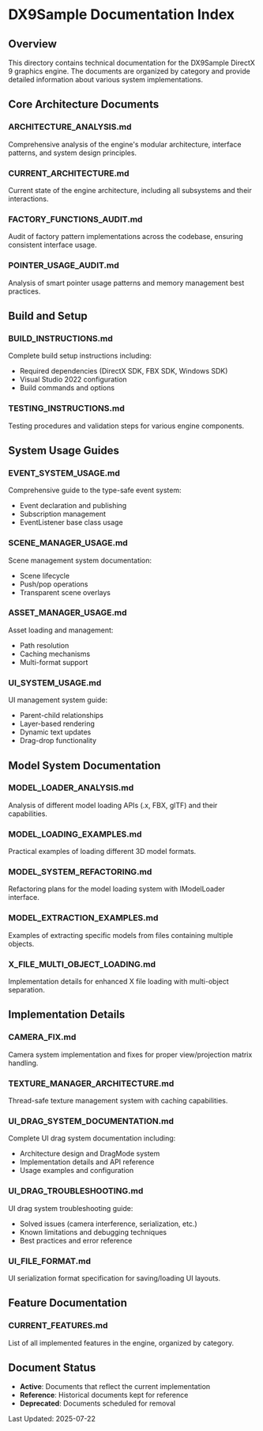 # DX9Sample Documentation Index

## Overview
This directory contains technical documentation for the DX9Sample DirectX 9 graphics engine. The documents are organized by category and provide detailed information about various system implementations.

## Core Architecture Documents

### **ARCHITECTURE_ANALYSIS.md**
Comprehensive analysis of the engine's modular architecture, interface patterns, and system design principles.

### **CURRENT_ARCHITECTURE.md**
Current state of the engine architecture, including all subsystems and their interactions.

### **FACTORY_FUNCTIONS_AUDIT.md**
Audit of factory pattern implementations across the codebase, ensuring consistent interface usage.

### **POINTER_USAGE_AUDIT.md**
Analysis of smart pointer usage patterns and memory management best practices.

## Build and Setup

### **BUILD_INSTRUCTIONS.md**
Complete build setup instructions including:
- Required dependencies (DirectX SDK, FBX SDK, Windows SDK)
- Visual Studio 2022 configuration
- Build commands and options

### **TESTING_INSTRUCTIONS.md**
Testing procedures and validation steps for various engine components.

## System Usage Guides

### **EVENT_SYSTEM_USAGE.md**
Comprehensive guide to the type-safe event system:
- Event declaration and publishing
- Subscription management
- EventListener base class usage

### **SCENE_MANAGER_USAGE.md**
Scene management system documentation:
- Scene lifecycle
- Push/pop operations
- Transparent scene overlays

### **ASSET_MANAGER_USAGE.md**
Asset loading and management:
- Path resolution
- Caching mechanisms
- Multi-format support

### **UI_SYSTEM_USAGE.md**
UI management system guide:
- Parent-child relationships
- Layer-based rendering
- Dynamic text updates
- Drag-drop functionality

## Model System Documentation

### **MODEL_LOADER_ANALYSIS.md**
Analysis of different model loading APIs (.x, FBX, glTF) and their capabilities.

### **MODEL_LOADING_EXAMPLES.md**
Practical examples of loading different 3D model formats.

### **MODEL_SYSTEM_REFACTORING.md**
Refactoring plans for the model loading system with IModelLoader interface.

### **MODEL_EXTRACTION_EXAMPLES.md**
Examples of extracting specific models from files containing multiple objects.

### **X_FILE_MULTI_OBJECT_LOADING.md**
Implementation details for enhanced X file loading with multi-object separation.

## Implementation Details

### **CAMERA_FIX.md**
Camera system implementation and fixes for proper view/projection matrix handling.

### **TEXTURE_MANAGER_ARCHITECTURE.md**
Thread-safe texture management system with caching capabilities.

### **UI_DRAG_SYSTEM_DOCUMENTATION.md**
Complete UI drag system documentation including:
- Architecture design and DragMode system
- Implementation details and API reference
- Usage examples and configuration

### **UI_DRAG_TROUBLESHOOTING.md**
UI drag system troubleshooting guide:
- Solved issues (camera interference, serialization, etc.)
- Known limitations and debugging techniques
- Best practices and error reference

### **UI_FILE_FORMAT.md**
UI serialization format specification for saving/loading UI layouts.

## Feature Documentation

### **CURRENT_FEATURES.md**
List of all implemented features in the engine, organized by category.

## Document Status
- **Active**: Documents that reflect the current implementation
- **Reference**: Historical documents kept for reference
- **Deprecated**: Documents scheduled for removal

Last Updated: 2025-07-22